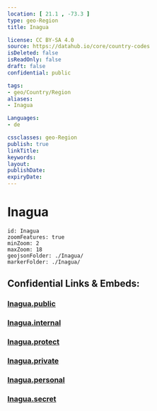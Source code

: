 ```yaml
---
location: [ 21.1 , -73.3 ] 
type: geo-Region
title: Inagua

license: CC BY-SA 4.0
source: https://datahub.io/core/country-codes
isDeleted: false
isReadOnly: false
draft: false
confidential: public

tags:
- geo/Country/Region
aliases:
- Inagua

Languages:
- de

cssclasses: geo-Region
publish: true
linkTitle: 
keywords: 
layout: 
publishDate: 
expiryDate: 
---
```


# Inagua

```leaflet
id: Inagua
zoomFeatures: true 
minZoom: 2 
maxZoom: 18
geojsonFolder: ./Inagua/
markerFolder: ./Inagua/
```


## Confidential Links & Embeds: 

### [Inagua.public](/_public/\Earth\Continent\America~Caribbean\Bahamas\Districts~BahamasInagua.public.md) 

### [Inagua.internal](/_internal/\Earth\Continent\America~Caribbean\Bahamas\Districts~BahamasInagua.internal.md) 

### [Inagua.protect](/_protect/\Earth\Continent\America~Caribbean\Bahamas\Districts~BahamasInagua.protect.md) 

### [Inagua.private](/_private/\Earth\Continent\America~Caribbean\Bahamas\Districts~BahamasInagua.private.md) 

### [Inagua.personal](/_personal/\Earth\Continent\America~Caribbean\Bahamas\Districts~BahamasInagua.personal.md) 

### [Inagua.secret](/_secret/\Earth\Continent\America~Caribbean\Bahamas\Districts~BahamasInagua.secret.md)

